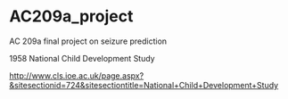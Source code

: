 # AC209a_project
AC 209a final project on seizure prediction

1958 National Child Development Study

http://www.cls.ioe.ac.uk/page.aspx?&sitesectionid=724&sitesectiontitle=National+Child+Development+Study
